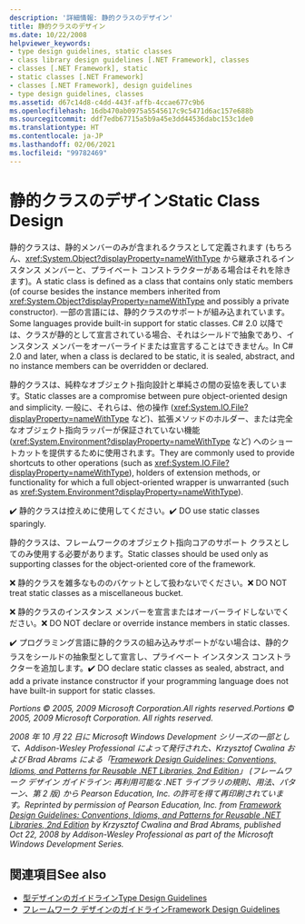 ```yaml
---
description: '詳細情報: 静的クラスのデザイン'
title: 静的クラスのデザイン
ms.date: 10/22/2008
helpviewer_keywords:
- type design guidelines, static classes
- class library design guidelines [.NET Framework], classes
- classes [.NET Framework], static
- static classes [.NET Framework]
- classes [.NET Framework], design guidelines
- type design guidelines, classes
ms.assetid: d67c14d8-c4dd-443f-affb-4ccae677c9b6
ms.openlocfilehash: 16db470ab0975a5545617c9c5471d6ac157e688b
ms.sourcegitcommit: ddf7edb67715a5b9a45e3dd44536dabc153c1de0
ms.translationtype: HT
ms.contentlocale: ja-JP
ms.lasthandoff: 02/06/2021
ms.locfileid: "99782469"
---
```

# <a name="static-class-design"></a><span data-ttu-id="d6d3f-103">静的クラスのデザイン</span><span class="sxs-lookup"><span data-stu-id="d6d3f-103">Static Class Design</span></span>

<span data-ttu-id="d6d3f-104">静的クラスは、静的メンバーのみが含まれるクラスとして定義されます (もちろん、<xref:System.Object?displayProperty=nameWithType> から継承されるインスタンス メンバーと、プライベート コンストラクターがある場合はそれを除きます)。</span><span class="sxs-lookup"><span data-stu-id="d6d3f-104">A static class is defined as a class that contains only static members (of course besides the instance members inherited from <xref:System.Object?displayProperty=nameWithType> and possibly a private constructor).</span></span> <span data-ttu-id="d6d3f-105">一部の言語には、静的クラスのサポートが組み込まれています。</span><span class="sxs-lookup"><span data-stu-id="d6d3f-105">Some languages provide built-in support for static classes.</span></span> <span data-ttu-id="d6d3f-106">C# 2.0 以降では、クラスが静的として宣言されている場合、それはシールドで抽象であり、インスタンス メンバーをオーバーライドまたは宣言することはできません。</span><span class="sxs-lookup"><span data-stu-id="d6d3f-106">In C# 2.0 and later, when a class is declared to be static, it is sealed, abstract, and no instance members can be overridden or declared.</span></span>

 <span data-ttu-id="d6d3f-107">静的クラスは、純粋なオブジェクト指向設計と単純さの間の妥協を表しています。</span><span class="sxs-lookup"><span data-stu-id="d6d3f-107">Static classes are a compromise between pure object-oriented design and simplicity.</span></span> <span data-ttu-id="d6d3f-108">一般に、それらは、他の操作 (<xref:System.IO.File?displayProperty=nameWithType> など)、拡張メソッドのホルダー、または完全なオブジェクト指向ラッパーが保証されていない機能 (<xref:System.Environment?displayProperty=nameWithType> など) へのショートカットを提供するために使用されます。</span><span class="sxs-lookup"><span data-stu-id="d6d3f-108">They are commonly used to provide shortcuts to other operations (such as <xref:System.IO.File?displayProperty=nameWithType>), holders of extension methods, or functionality for which a full object-oriented wrapper is unwarranted (such as <xref:System.Environment?displayProperty=nameWithType>).</span></span>

 <span data-ttu-id="d6d3f-109">✔️ 静的クラスは控えめに使用してください。</span><span class="sxs-lookup"><span data-stu-id="d6d3f-109">✔️ DO use static classes sparingly.</span></span>

 <span data-ttu-id="d6d3f-110">静的クラスは、フレームワークのオブジェクト指向コアのサポート クラスとしてのみ使用する必要があります。</span><span class="sxs-lookup"><span data-stu-id="d6d3f-110">Static classes should be used only as supporting classes for the object-oriented core of the framework.</span></span>

 <span data-ttu-id="d6d3f-111">❌ 静的クラスを雑多なもののバケットとして扱わないでください。</span><span class="sxs-lookup"><span data-stu-id="d6d3f-111">❌ DO NOT treat static classes as a miscellaneous bucket.</span></span>

 <span data-ttu-id="d6d3f-112">❌ 静的クラスのインスタンス メンバーを宣言またはオーバーライドしないでください。</span><span class="sxs-lookup"><span data-stu-id="d6d3f-112">❌ DO NOT declare or override instance members in static classes.</span></span>

 <span data-ttu-id="d6d3f-113">✔️ プログラミング言語に静的クラスの組み込みサポートがない場合は、静的クラスをシールドの抽象型として宣言し、プライベート インスタンス コンストラクターを追加します。</span><span class="sxs-lookup"><span data-stu-id="d6d3f-113">✔️ DO declare static classes as sealed, abstract, and add a private instance constructor if your programming language does not have built-in support for static classes.</span></span>

 <span data-ttu-id="d6d3f-114">*Portions © 2005, 2009 Microsoft Corporation.All rights reserved.*</span><span class="sxs-lookup"><span data-stu-id="d6d3f-114">*Portions © 2005, 2009 Microsoft Corporation. All rights reserved.*</span></span>

 <span data-ttu-id="d6d3f-115">*2008 年 10 月 22 日に Microsoft Windows Development シリーズの一部として、Addison-Wesley Professional によって発行された、Krzysztof Cwalina および Brad Abrams による「[Framework Design Guidelines: Conventions, Idioms, and Patterns for Reusable .NET Libraries, 2nd Edition](https://www.informit.com/store/framework-design-guidelines-conventions-idioms-and-9780321545619)」 (フレームワーク デザイン ガイドライン: 再利用可能な .NET ライブラリの規則、用法、パターン、第 2 版) から Pearson Education, Inc. の許可を得て再印刷されています。*</span><span class="sxs-lookup"><span data-stu-id="d6d3f-115">*Reprinted by permission of Pearson Education, Inc. from [Framework Design Guidelines: Conventions, Idioms, and Patterns for Reusable .NET Libraries, 2nd Edition](https://www.informit.com/store/framework-design-guidelines-conventions-idioms-and-9780321545619) by Krzysztof Cwalina and Brad Abrams, published Oct 22, 2008 by Addison-Wesley Professional as part of the Microsoft Windows Development Series.*</span></span>

## <a name="see-also"></a><span data-ttu-id="d6d3f-116">関連項目</span><span class="sxs-lookup"><span data-stu-id="d6d3f-116">See also</span></span>

- [<span data-ttu-id="d6d3f-117">型デザインのガイドライン</span><span class="sxs-lookup"><span data-stu-id="d6d3f-117">Type Design Guidelines</span></span>](type.md)
- [<span data-ttu-id="d6d3f-118">フレームワーク デザインのガイドライン</span><span class="sxs-lookup"><span data-stu-id="d6d3f-118">Framework Design Guidelines</span></span>](index.md)

